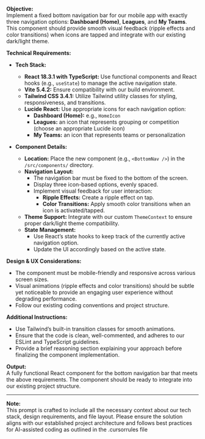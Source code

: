 **Objective:**  
Implement a fixed bottom navigation bar for our mobile app with exactly three navigation options: **Dashboard (Home)**, **Leagues**, and **My Teams**. This component should provide smooth visual feedback (ripple effects and color transitions) when icons are tapped and integrate with our existing dark/light theme.

**Technical Requirements:**

- **Tech Stack:**

  - **React 18.3.1 with TypeScript:** Use functional components and React hooks (e.g., `useState`) to manage the active navigation state.
  - **Vite 5.4.2:** Ensure compatibility with our build environment.
  - **Tailwind CSS 3.4.1:** Utilize Tailwind utility classes for styling, responsiveness, and transitions.
  - **Lucide React:** Use appropriate icons for each navigation option:
    - **Dashboard (Home):** e.g., `HomeIcon`
    - **Leagues:** an icon that represents grouping or competition (choose an appropriate Lucide icon)
    - **My Teams:** an icon that represents teams or personalization

- **Component Details:**
  - **Location:** Place the new component (e.g., `<BottomNav />`) in the `/src/components/` directory.
  - **Navigation Layout:**
    - The navigation bar must be fixed to the bottom of the screen.
    - Display three icon-based options, evenly spaced.
    - Implement visual feedback for user interaction:
      - **Ripple Effects:** Create a ripple effect on tap.
      - **Color Transitions:** Apply smooth color transitions when an icon is activated/tapped.
  - **Theme Support:** Integrate with our custom `ThemeContext` to ensure proper dark/light theme compatibility.
  - **State Management:**
    - Use React’s state hooks to keep track of the currently active navigation option.
    - Update the UI accordingly based on the active state.

**Design & UX Considerations:**

- The component must be mobile-friendly and responsive across various screen sizes.
- Visual animations (ripple effects and color transitions) should be subtle yet noticeable to provide an engaging user experience without degrading performance.
- Follow our existing coding conventions and project structure.

**Additional Instructions:**

- Use Tailwind’s built-in transition classes for smooth animations.
- Ensure that the code is clean, well-commented, and adheres to our ESLint and TypeScript guidelines.
- Provide a brief reasoning section explaining your approach before finalizing the component implementation.

**Output:**  
A fully functional React component for the bottom navigation bar that meets the above requirements. The component should be ready to integrate into our existing project structure.

---

**Note:**  
This prompt is crafted to include all the necessary context about our tech stack, design requirements, and file layout. Please ensure the solution aligns with our established project architecture and follows best practices for AI-assisted coding as outlined in the .cursorrules file
